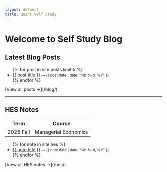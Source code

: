 ```yaml
---
layout: default
title: Quant Self Study
---
```


# Welcome to Self Study Blog

## Latest Blog Posts
<ul>
  {% for post in site.posts limit:5 %}
    <li>
      <a href="{{ post.url }}">{{ post.title }}</a>
      <small>— {{ post.date | date: "%b %-d, %Y" }}</small>
    </li>
  {% endfor %}
</ul>
[View all posts →](/blog/)

---

## HES Notes


| Term | Course |
| -------- | ------- |
| 2025 Fall | Managerial Economics |


<ul>
  {% for note in site.hes %}
    <li>
      <a href="{{ note.url }}">{{ note.title }}</a>
      <small>— {{ note.date | date: "%b %-d, %Y" }}</small>
    </li>
  {% endfor %}
</ul>
[View all HES notes →](/hes/)


